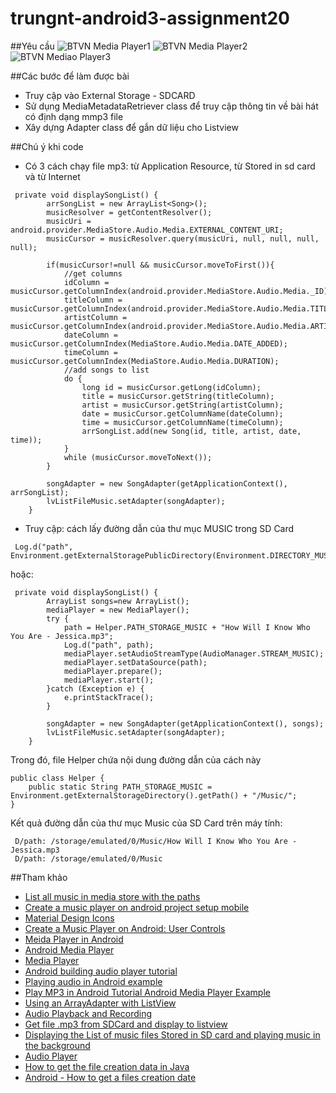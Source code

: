 # trungnt-android3-assignment20
##Yêu cầu
![BTVN Media Player1](http://i477.photobucket.com/albums/rr132/trungepu/13446281_861696833937103_789442249_o_zpsgxlzpwqs.jpg)
![BTVN Media Player2](http://i477.photobucket.com/albums/rr132/trungepu/13461295_861696870603766_1416147647_o_zpsvxpx1bxg.jpg)
![BTVN Mediao Player3](http://i477.photobucket.com/albums/rr132/trungepu/BTVN%20Media%20Player%202_zps3b9i4fax.jpg)

##Các bước để làm được bài
+ Truy cập vào External Storage - SDCARD
+ Sử dụng MediaMetadataRetriever class để truy cập thông tin về bài hát có định dạng mmp3 file
+ Xây dựng Adapter class để gắn dữ liệu cho Listview


##Chú ý khi code
+ Có 3 cách chạy file mp3: từ Application Resource, từ Stored in sd card và từ Internet
```
 private void displaySongList() {
        arrSongList = new ArrayList<Song>();
        musicResolver = getContentResolver();
        musicUri = android.provider.MediaStore.Audio.Media.EXTERNAL_CONTENT_URI;
        musicCursor = musicResolver.query(musicUri, null, null, null, null);

        if(musicCursor!=null && musicCursor.moveToFirst()){
            //get columns
            idColumn = musicCursor.getColumnIndex(android.provider.MediaStore.Audio.Media._ID);
            titleColumn = musicCursor.getColumnIndex(android.provider.MediaStore.Audio.Media.TITLE);
            artistColumn = musicCursor.getColumnIndex(android.provider.MediaStore.Audio.Media.ARTIST);
            dateColumn = musicCursor.getColumnIndex(MediaStore.Audio.Media.DATE_ADDED);
            timeColumn = musicCursor.getColumnIndex(MediaStore.Audio.Media.DURATION);
            //add songs to list
            do {
                long id = musicCursor.getLong(idColumn);
                title = musicCursor.getString(titleColumn);
                artist = musicCursor.getString(artistColumn);
                date = musicCursor.getColumnName(dateColumn);
                time = musicCursor.getColumnName(timeColumn);
                arrSongList.add(new Song(id, title, artist, date, time));
            }
            while (musicCursor.moveToNext());
        }

        songAdapter = new SongAdapter(getApplicationContext(), arrSongList);
        lvListFileMusic.setAdapter(songAdapter);
    }

```

+ Truy cập: cách lấy đường dẫn của thư mục MUSIC trong SD Card
```
 Log.d("path", Environment.getExternalStoragePublicDirectory(Environment.DIRECTORY_MUSIC).getPath());
```
hoặc: 
```
 private void displaySongList() {
        ArrayList songs=new ArrayList();
        mediaPlayer = new MediaPlayer();
        try {
            path = Helper.PATH_STORAGE_MUSIC + "How Will I Know Who You Are - Jessica.mp3";
            Log.d("path", path);
            mediaPlayer.setAudioStreamType(AudioManager.STREAM_MUSIC);
            mediaPlayer.setDataSource(path);
            mediaPlayer.prepare();
            mediaPlayer.start();
        }catch (Exception e) {
            e.printStackTrace();
        }

        songAdapter = new SongAdapter(getApplicationContext(), songs);
        lvListFileMusic.setAdapter(songAdapter);
    }

```
Trong đó, file Helper chứa nội dung đường dẫn của cách này
```
public class Helper {
    public static String PATH_STORAGE_MUSIC = Environment.getExternalStorageDirectory().getPath() + "/Music/";
}
```
Kết quả đường dẫn của thư mục Music của SD Card trên máy tính: 
```
 D/path: /storage/emulated/0/Music/How Will I Know Who You Are - Jessica.mp3
 D/path: /storage/emulated/0/Music
```


##Tham khảo
+ [List all music in media store with the paths](http://stackoverflow.com/questions/13568798/list-all-music-in-mediastore-with-the-paths)
+ [Create a music player on android project setup mobile](http://code.tutsplus.com/tutorials/create-a-music-player-on-android-project-setup--mobile-22764)
+ [Material Design Icons](https://materialdesignicons.com/)
+ [Create a Music Player on Android: User Controls](http://code.tutsplus.com/tutorials/create-a-music-player-on-android-user-controls--mobile-22787)
+ [Meida Player in Android](https://developer.android.com/reference/android/media/MediaPlayer.html)
+ [Android Media Player](http://www.tutorialspoint.com/android/android_mediaplayer.htm)
+ [Media Player](https://developer.android.com/guide/topics/media/mediaplayer.html)
+ [Android building audio player tutorial](http://www.androidhive.info/2012/03/android-building-audio-player-tutorial/)
+ [Playing audio in Android example](http://www.javatpoint.com/playing-audio-in-android-example)
+ [Play MP3 in Android Tutorial Android Media Player Example](http://jmsliu.com/2499/play-mp3-in-android-tutorial-android-mediaplayer-example.html)
+ [Using an ArrayAdapter with ListView](https://guides.codepath.com/android/Using-an-ArrayAdapter-with-ListView)
+ [Audio Playback and Recording](https://guides.codepath.com/android/Audio-Playback-and-Recording)
+ [Get file .mp3 from SDCard and display to listview](https://googleandroid4you.wordpress.com/2011/11/16/get-file-from-sdcard-and-display-to-listview/)
+ [Displaying the List of music files Stored in SD card and playing music in the background](http://z4android.blogspot.com/2011/06/displaying-list-of-music-files-stored.html)
+ [Audio Player](http://www.srikanthtechnologies.com/blog/android/audioplayer.aspx)
+ [How to get the file creation data in Java](http://www.mkyong.com/java/how-to-get-the-file-creation-date-in-java/)
+ [Android - How to get a files creation date](http://stackoverflow.com/questions/2389225/android-how-to-get-a-files-creation-date)
